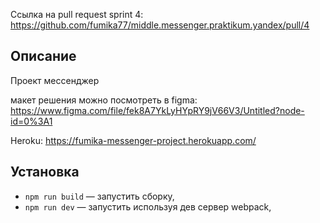 Ссылка на pull request sprint 4:
https://github.com/fumika77/middle.messenger.praktikum.yandex/pull/4
## Описание

Проект мессенджер

макет решения можно посмотреть в figma:
https://www.figma.com/file/fek8A7YkLyHYpRY9jV66V3/Untitled?node-id=0%3A1

Heroku:
https://fumika-messenger-project.herokuapp.com/

## Установка

- `npm run build` — запустить сборку,
- `npm run dev` — запустить используя дев сервер webpack,

